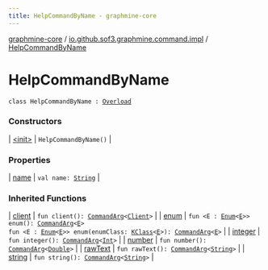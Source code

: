 ```yaml
---
title: HelpCommandByName - graphmine-core
---
```


[graphmine-core](../../index.html) / [io.github.sof3.graphmine.command.impl](../index.html) / [HelpCommandByName](./index.html)

# HelpCommandByName

`class HelpCommandByName : `[`Overload`](../../io.github.sof3.graphmine.command/-overload/index.html)

### Constructors

| [&lt;init&gt;](-init-.html) | `HelpCommandByName()` |

### Properties

| [name](name.html) | `val name: `[`String`](https://kotlinlang.org/api/latest/jvm/stdlib/kotlin/-string/index.html) |

### Inherited Functions

| [client](../../io.github.sof3.graphmine.command/-overload/client.html) | `fun client(): `[`CommandArg`](../../io.github.sof3.graphmine.command.args/-command-arg/index.html)`<`[`Client`](../../io.github.sof3.graphmine.client/-client/index.html)`>` |
| [enum](../../io.github.sof3.graphmine.command/-overload/enum.html) | `fun <E : `[`Enum`](https://kotlinlang.org/api/latest/jvm/stdlib/kotlin/-enum/index.html)`<`[`E`](../../io.github.sof3.graphmine.command/-overload/enum.html#E)`>> enum(): `[`CommandArg`](../../io.github.sof3.graphmine.command.args/-command-arg/index.html)`<`[`E`](../../io.github.sof3.graphmine.command/-overload/enum.html#E)`>`<br>`fun <E : `[`Enum`](https://kotlinlang.org/api/latest/jvm/stdlib/kotlin/-enum/index.html)`<`[`E`](../../io.github.sof3.graphmine.command/-overload/enum.html#E)`>> enum(enumClass: `[`KClass`](https://kotlinlang.org/api/latest/jvm/stdlib/kotlin.reflect/-k-class/index.html)`<`[`E`](../../io.github.sof3.graphmine.command/-overload/enum.html#E)`>): `[`CommandArg`](../../io.github.sof3.graphmine.command.args/-command-arg/index.html)`<`[`E`](../../io.github.sof3.graphmine.command/-overload/enum.html#E)`>` |
| [integer](../../io.github.sof3.graphmine.command/-overload/integer.html) | `fun integer(): `[`CommandArg`](../../io.github.sof3.graphmine.command.args/-command-arg/index.html)`<`[`Int`](https://kotlinlang.org/api/latest/jvm/stdlib/kotlin/-int/index.html)`>` |
| [number](../../io.github.sof3.graphmine.command/-overload/number.html) | `fun number(): `[`CommandArg`](../../io.github.sof3.graphmine.command.args/-command-arg/index.html)`<`[`Double`](https://kotlinlang.org/api/latest/jvm/stdlib/kotlin/-double/index.html)`>` |
| [rawText](../../io.github.sof3.graphmine.command/-overload/raw-text.html) | `fun rawText(): `[`CommandArg`](../../io.github.sof3.graphmine.command.args/-command-arg/index.html)`<`[`String`](https://kotlinlang.org/api/latest/jvm/stdlib/kotlin/-string/index.html)`>` |
| [string](../../io.github.sof3.graphmine.command/-overload/string.html) | `fun string(): `[`CommandArg`](../../io.github.sof3.graphmine.command.args/-command-arg/index.html)`<`[`String`](https://kotlinlang.org/api/latest/jvm/stdlib/kotlin/-string/index.html)`>` |

